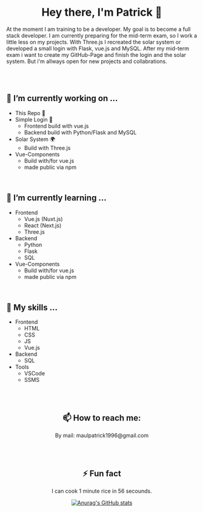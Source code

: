 <!--
**PatrickMaul/PatrickMaul** is a ✨ _special_ ✨ repository because its `README.md` (this file) appears on your GitHub profile.
-->
<h1 align="center"><b>Hey there, I'm Patrick</b> 🦜</h1>
<p>
  At the moment I am training to be a developer. My goal is to become a full stack developer. I am currently preparing for the mid-term exam, so I work a little less on my projects. With Three.js I recreated the solar system or developed a small login with Flask, vue.js and MySQL. After my mid-term exam i want to create my GitHub-Page and finish the login and the solar system. But i'm allways open for new projects and collabrations.
</p>
<br>
<br>
<h2>🔭 I’m currently working on ...</h2>
<ul>
  <li>
    This Repo 🦜
  </li>
  <li>
    Simple Login 🚪
    <ul>
      <li>Frontend build with vue.js</li>
      <li>Backend build with Python/Flask and MySQL</li>
    </ul>
  </li>
  <li>
    Solar System 🌍
    <ul>
      <li>Build with Three.js</li>
    </ul>
  </li>
   <li>
    Vue-Components
    <ul>
      <li>Build with/for vue.js</li>
      <li>made public via npm</li>
    </ul>
  </li>
</ul>
<br>
<h2>🌱 I’m currently learning ...</h2>
<ul>
  <li>
    Frontend
    <ul>
      <li>Vue.js (Nuxt.js)</li>
      <li>React (Next.js)</li>
      <li>Three.js</li>
    </ul>
  </li>
  <li>
    Backend
    <ul>
      <li>Python</li>
      <li>Flask</li>
      <li>SQL</li>
    </ul>
  </li>
   <li>
    Vue-Components
    <ul>
      <li>Build with/for vue.js</li>
      <li>made public via npm</li>
    </ul>
  </li>
</ul>
<br>
<h2>🌴 My skills ...</h2>
<ul>
  <li>
    Frontend
    <ul>
      <li>HTML</li>
      <li>CSS</li>
      <li>JS</li>
      <li>Vue.js</li>
    </ul>
  </li>
  <li>
    Backend
    <ul>
      <li>SQL</li>
    </ul>
  </li>
  <li>
    Tools
    <ul>
      <li>VSCode</li>
      <li>SSMS</li>
    </ul>
  </li> 
</ul>
<br>
<br>
<h2 align="center">📫 How to reach me:</h2>
<p align="center">
  By mail: maulpatrick1996@gmail.com
</p>
<br>
<br>
<h2  align="center">⚡ Fun fact</h2>
<p align="center">
  I can cook 1 minute rice in 56 secounds.
</p>

<div align="center">

[![Anurag's GitHub stats](https://github-readme-stats.vercel.app/api?username=PatrickMaul)](https://github.com/anuraghazra/github-readme-stats)
</div>

<!--
Here are some ideas to get you started:
- 👯 I’m looking to collaborate on ...
- 🤔 I’m looking for help with ...
- 💬 Ask me about ...
- 😄 Pronouns: ...
-->
